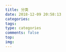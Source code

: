```yaml
---
title: 分类
date: 2018-12-09 20:58:13
categories:
tags:
type: categories
comments: false
top:
img:
---
```

